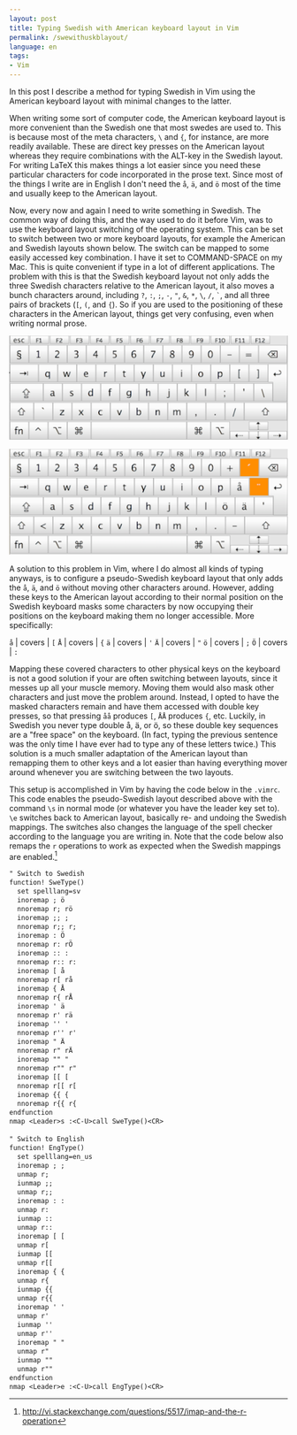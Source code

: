 ```yaml
---
layout: post
title: Typing Swedish with American keyboard layout in Vim 
permalink: /swewithuskblayout/
language: en
tags:
- Vim
---
```


In this post I describe a method for typing Swedish in Vim using the American keyboard layout with minimal changes to the latter. 

When writing some sort of computer code, the American keyboard layout is more convenient than the Swedish one that most swedes are used to. This is because most of the meta characters, `\` and `{`, for instance, are more readily available. These are direct key presses on the American layout whereas they require combinations with the ALT-key in the Swedish layout. For writing LaTeX this makes things a lot easier since you need these particular characters for code incorporated in the prose text. Since most of the things I write are in English I don't need the `å`, `ä`, and `ö` most of the time and usually keep to the American layout.

Now, every now and again I need to write something in Swedish. The common way of doing this, and the way used to do it before Vim, was to use the keyboard layout switching of the operating system. This can be set to switch between two or more keyboard layouts, for example the American and Swedish layouts shown below. The switch can be mapped to some easily accessed key combination. I have it set to COMMAND-SPACE on my Mac. This is quite convenient if type in a lot of different applications. The problem with this is that the Swedish keyboard layout not only adds the three Swedish characters relative to the American layout, it also moves a bunch characters around, including `?`,  `:`, `;`, `-`, `"`, `&`, `*`, `\`, `/`, `` ` ``, and all three pairs of brackets (`[`, `(`, and `{`). So if you are used to the positioning of these characters in the American layout, things get very confusing, even when writing normal prose.

![American keyboard layout](/images/kblayoutusa.png)

![Swedish keyboard layout](/images/kblayoutswe.png)

A solution to this problem in Vim, where I do almost all kinds of typing anyways, is to configure a pseudo-Swedish keyboard layout that only adds the `å`, `ä`, and `ö` without moving other characters around. However, adding these keys to the American layout according to their normal position on the Swedish keyboard masks some characters by now occupying their positions on the keyboard making them no longer accessible. More specifically:

`å`  |  covers | `[`
`Å`  |  covers | `{`
`ä`  |  covers | `'`
`Ä`  |  covers | `"`
`ö`  |  covers | `;`
`Ö`  |  covers | `:`

Mapping these covered characters to other physical keys on the keyboard is not a good solution if your are often switching between layouts, since it messes up all your muscle memory. Moving them would also mask other characters and just move the problem around. Instead, I opted to have the masked characters remain and have them accessed with double key presses, so that pressing `åå` produces `[`, `ÅÅ` produces `{`, etc. Luckily, in Swedish you never type double å, ä, or ö, so these double key sequences are a "free space" on the keyboard. (In fact, typing the previous sentence was the only time I have ever had to type any of these letters twice.) This solution is a much smaller adaptation of the American layout than remapping them to other keys and a lot easier than having everything mover around whenever you are switching between the two layouts.

This setup is accomplished in Vim by having the code below in the `.vimrc`. This code enables the pseudo-Swedish layout described above with the command `\s` in normal mode (or whatever you have the leader key set to). `\e` switches back to American layout, basically re- and undoing the Swedish mappings. The switches also changes the language of the spell checker according to the language you are writing in. Note that the code below also remaps the `r` operations to work as expected when the Swedish mappings are enabled.[^1]

[^1]: <http://vi.stackexchange.com/questions/5517/imap-and-the-r-operation>

``` vim
" Switch to Swedish
function! SweType()
  set spelllang=sv
  inoremap ; ö
  nnoremap r; rö
  inoremap ;; ;
  nnoremap r;; r;
  inoremap : Ö
  nnoremap r: rÖ
  inoremap :: :
  nnoremap r:: r:
  inoremap [ å
  nnoremap r[ rå
  inoremap { Å
  nnoremap r{ rÅ
  inoremap ' ä
  nnoremap r' rä
  inoremap '' '
  nnoremap r'' r'
  inoremap " Ä
  nnoremap r" rÄ
  inoremap "" "
  nnoremap r"" r"
  inoremap [[ [
  nnoremap r[[ r[
  inoremap {{ {
  nnoremap r{{ r{
endfunction
nmap <Leader>s :<C-U>call SweType()<CR>

" Switch to English
function! EngType()
  set spelllang=en_us
  inoremap ; ;
  unmap r;
  iunmap ;;
  unmap r;;
  inoremap : :
  unmap r:
  iunmap ::
  unmap r::
  inoremap [ [
  unmap r[
  iunmap [[
  unmap r[[
  inoremap { {
  unmap r{
  iunmap {{
  unmap r{{
  inoremap ' '
  unmap r'
  iunmap ''
  unmap r''
  inoremap " "
  unmap r"
  iunmap ""
  unmap r""
endfunction
nmap <Leader>e :<C-U>call EngType()<CR>
```
